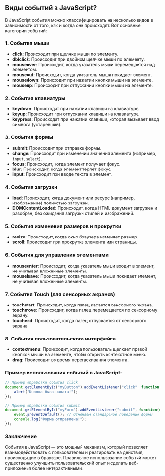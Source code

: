 ## Виды событий в JavaScript?

В JavaScript события можно классифицировать на несколько видов в зависимости от того, как и когда они происходят. Вот основные категории событий:

### 1. **События мыши**
- **click**: Происходит при щелчке мыши по элементу.
- **dblclick**: Происходит при двойном щелчке мыши по элементу.
- **mouseover**: Происходит, когда указатель мыши перемещается над элементом.
- **mouseout**: Происходит, когда указатель мыши покидает элемент.
- **mousedown**: Происходит при нажатии кнопки мыши на элементе.
- **mouseup**: Происходит при отпускании кнопки мыши на элементе.

### 2. **События клавиатуры**
- **keydown**: Происходит при нажатии клавиши на клавиатуре.
- **keyup**: Происходит при отпускании клавиши на клавиатуре.
- **keypress**: Происходит при нажатии клавиши, которая вызывает ввод символа (устаревший).

### 3. **События формы**
- **submit**: Происходит при отправке формы.
- **change**: Происходит при изменении значения элемента (например, `input`, `select`).
- **focus**: Происходит, когда элемент получает фокус.
- **blur**: Происходит, когда элемент теряет фокус.
- **input**: Происходит при вводе текста в элемент.

### 4. **События загрузки**
- **load**: Происходит, когда документ или ресурс (например, изображение) полностью загружен.
- **DOMContentLoaded**: Происходит, когда HTML-документ загружен и разобран, без ожидания загрузки стилей и изображений.

### 5. **События изменения размеров и прокрутки**
- **resize**: Происходит, когда окно браузера изменяет размер.
- **scroll**: Происходит при прокрутке элемента или страницы.

### 6. **События для управления элементами**
- **mouseenter**: Происходит, когда указатель мыши входит в элемент, не учитывая вложенные элементы.
- **mouseleave**: Происходит, когда указатель мыши покидает элемент, не учитывая вложенные элементы.

### 7. **События Touch (для сенсорных экранов)**
- **touchstart**: Происходит, когда палец касается сенсорного экрана.
- **touchmove**: Происходит, когда палец перемещается по сенсорному экрану.
- **touchend**: Происходит, когда палец отпускается от сенсорного экрана.

### 8. **События пользовательского интерфейса**
- **contextmenu**: Происходит, когда пользователь щелкает правой кнопкой мыши на элементе, чтобы открыть контекстное меню.
- **drag**: Происходит во время перетаскивания элемента.

### Пример использования событий в JavaScript:
```javascript
// Пример обработки события click
document.getElementById("myButton").addEventListener("click", function() {
    alert("Кнопка была нажата!");
});

// Пример обработки события submit
document.getElementById("myForm").addEventListener("submit", function(event) {
    event.preventDefault(); // Отменяем стандартное поведение формы
    console.log("Форма отправлена!");
});
```

### Заключение
События в JavaScript — это мощный механизм, который позволяет взаимодействовать с пользователем и реагировать на действия, происходящие в браузере. Правильное использование событий может существенно улучшить пользовательский опыт и сделать веб-приложения более интерактивными.